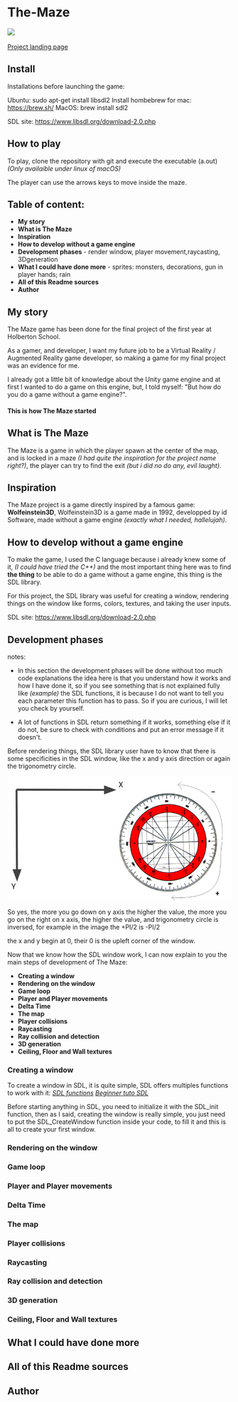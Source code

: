 # The-Maze

![](readme_images/maze.gif)

[Project landing page](https://deperiersa.wixsite.com/the-maze)

## Install

Installations before launching the game:

Ubuntu: sudo apt-get install libsdl2
Install hombebrew for mac: https://brew.sh/
MacOS: brew install sdl2

SDL site: https://www.libsdl.org/download-2.0.php

## How to play

To play, clone the repository with git and execute the executable (a.out)
*(Only availaible under linux of macOS)*

The player can use the arrows keys to move inside the maze.

## Table of content: 

- **My story**
- **What is The Maze**
- **Inspiration**
- **How to develop without a game engine**
- **Development phases** - render window, player movement,raycasting, 3Dgeneration
- **What I could have done more** - sprites: monsters, decorations, gun in player hands; rain
- **All of this Readme sources**
- **Author**


## My story

The Maze game has been done for the final project of the first year at Holberton School.

As a gamer, and developer, I want my future job to be a Virtual Reality / Augmented Reality game developer,
so making a game for my final project was an evidence for me.

I already got a little bit of knowledge about the Unity game engine and at first I wanted to do a game
on this engine, but, I told myself: "But how do you do a game without a game engine?".

#### **This is how The Maze started**

## What is The Maze

The Maze is a game in which the player spawn at the center of the map, and is locked
in a maze *(I had quite the inspiration for the project name right?)*, the player can try to find the exit *(but i did no do any, evil laught)*.

## Inspiration

The Maze project is a game directly inspired by a famous game: **Wolfeinstein3D**,
Wolfeinstein3D is a game made in 1992, developped by id Software, made without a game engine *(exactly what I needed, hallelujah)*.

## How to develop without a game engine

To make the game, I used the C language because i already knew some of it, *(I could have tried the C++)*
and the most important thing here was to find **the thing** to be able to do a game without a game engine,
this thing is the SDL library.

For this project, the SDL library was useful for creating a window, rendering things on the window like forms, colors, textures, and taking the user inputs.

SDL site: https://www.libsdl.org/download-2.0.php

## Development phases

notes:
- In this section the development phases will be done without too much code explanations the idea here is that you understand how it works and how I have done it, so if you see something that is not explained fully like *(example)* the SDL functions, it is because I do not want to tell you each parameter this function has to pass. So if you are curious, I will let you check by yourself.

- A lot of functions in SDL return something if it works, something else if it do not, be sure to check with conditions and put an error message if it doesn't.


Before rendering things, the SDL library user have to know that there is some specificities in the SDL window, like the x and y axis direction or again the trigonometry circle.

![](readme_images/axe_trigonometry.png)

So yes, the more you go down on y axis the higher the value,
the more you go on the right on x axis, the higher the value,
and trigonometry circle is inversed, for example in the image the +PI/2 is -PI/2

the x and y begin at 0, their 0 is the upleft corner of the window.

Now that we know how the SDL window work, I can now explain to you the main steps of development of The Maze:

- **Creating a window**
- **Rendering on the window**
- **Game loop**
- **Player and Player movements**
- **Delta Time**
- **The map**
- **Player collisions**
- **Raycasting**
- **Ray collision and detection**
- **3D generation**
- **Ceiling, Floor and Wall textures**


### **Creating a window**

To create a window in SDL, it is quite simple, SDL offers multiples functions to work with it: 
*[SDL functions](https://wiki.libsdl.org/CategoryAPI)*
*[Beginner tuto SDL](https://zestedesavoir.com/tutoriels/1014/utiliser-la-sdl-en-langage-c/)*


Before starting anything in SDL, you need to initialize it with the SDL_init function, then as I said, creating the window is really simple, you just need to put the SDL_CreateWindow function inside your code, to fill it and this is all to create your first window.



### **Rendering on the window**
### **Game loop**
### **Player and Player movements**
### **Delta Time**
### **The map**
### **Player collisions**
### **Raycasting**
### **Ray collision and detection**
### **3D generation**
### **Ceiling, Floor and Wall textures**


## What I could have done more


## All of this Readme sources



## Author


